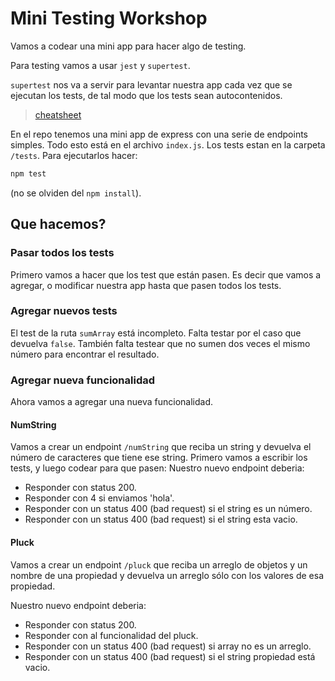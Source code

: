 # Mini Testing Workshop

Vamos a codear una mini app para hacer algo de testing.

Para testing vamos a usar `jest` y `supertest`.

`supertest` nos va a servir para levantar nuestra app cada vez que se ejecutan los tests, de tal modo que los tests sean autocontenidos.

> [cheatsheet](https://github.com/Euricom/training-workshop-JS-VUE-2017Q1/blob/master/slides/unit-tests.md)

En el repo tenemos una mini app de express con una serie de endpoints simples. Todo esto está en el archivo `index.js`.
Los tests estan en la carpeta `/tests`. Para ejecutarlos hacer:

```bash
npm test
```

(no se olviden del `npm install`).

## Que hacemos?

### Pasar todos los tests

Primero vamos a hacer que los test que están pasen. Es decir que vamos a agregar, o modificar nuestra app hasta que pasen todos los tests.

### Agregar nuevos tests

El test de la ruta `sumArray` está incompleto. Falta testar por el caso que devuelva `false`. También falta testear que no sumen dos veces el mismo número para encontrar el resultado.

### Agregar nueva funcionalidad

Ahora vamos a agregar una nueva funcionalidad.

#### NumString

Vamos a crear un endpoint `/numString` que reciba un string y devuelva el número de caracteres que tiene ese string.
Primero vamos a escribir los tests, y luego codear para que pasen:
Nuestro nuevo endpoint deberia:

* Responder con status 200.
* Responder con 4 si enviamos 'hola'.
* Responder con un status 400 (bad request) si el string es un número.
* Responder con un status 400 (bad request) si el string esta vacio.

#### Pluck

Vamos a crear un endpoint `/pluck` que reciba un arreglo de objetos y un nombre de una propiedad y devuelva un arreglo sólo con los valores de esa propiedad.

Nuestro nuevo endpoint deberia:

* Responder con status 200.
* Responder con al funcionalidad del pluck.
* Responder con un status 400 (bad request) si array no es un arreglo.
* Responder con un status 400 (bad request) si el string propiedad está vacio.